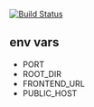 [![Build Status](https://drone.thecodeisgreen.com/api/badges/thecodeisgreen/file-upload-server/status.svg)](https://drone.thecodeisgreen.com/thecodeisgreen/file-upload-server)

## env vars
- PORT
- ROOT_DIR
- FRONTEND_URL
- PUBLIC_HOST